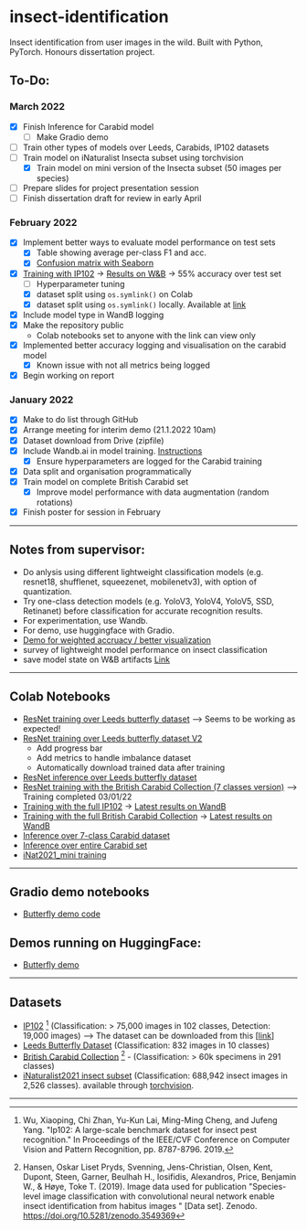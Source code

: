 # insect-identification
Insect identification from user images in the wild. Built with Python, PyTorch. Honours dissertation project.

## To-Do:
### March 2022
- [X] Finish Inference for Carabid model
    * [ ] Make Gradio demo
- [ ] Train other types of models over Leeds, Carabids, IP102 datasets
- [ ] Train model on iNaturalist Insecta subset using torchvision
    * [X] Train model on mini version of the Insecta subset (50 images per species)
- [ ] Prepare slides for project presentation session
- [ ] Finish dissertation draft for review in early April

### February 2022
- [X] Implement better ways to evaluate model performance on test sets
    * [X] Table showing average per-class F1 and acc.
    * [X] [Confusion matrix with Seaborn](https://stackoverflow.com/questions/35572000/how-can-i-plot-a-confusion-matrix)
- [X] [Training with IP102](https://colab.research.google.com/drive/1uCMSaN3Xq_CiHeduMSPDhU1hi-STMkER?usp=sharing) -> [Results on W&B](https://wandb.ai/mawady-stirling/insect_IP102) -> 55% accuracy over test set
    * [ ] Hyperparameter tuning
    * [X] dataset split using `os.symlink()` on Colab
    * [X] dataset split using `os.symlink()` locally. Available at [link](https://github.com/ttheland/insect-identification/blob/main/code/symlink.ipynb)
- [X] Include model type in WandB logging
- [X] Make the repository public
    * Colab notebooks set to anyone with the link can view only
- [X] Implemented better accuracy logging and visualisation on the carabid model
    * [X] Known issue with not all metrics being logged 
- [X] Begin working on report

### January 2022
- [X] Make to do list through GitHub
- [X] Arrange meeting for interim demo (21.1.2022 10am)
- [X] Dataset download from Drive (zipfile)
- [X] Include Wandb.ai in model training. [Instructions](https://wandb.ai/quickstart/pytorch)
    * [X] Ensure hyperparameters are logged for the Carabid training
- [X] Data split and organisation programmatically
- [X] Train model on complete British Carabid set
    * [X] Improve model performance with data augmentation (random rotations)
- [X] Finish poster for session in February

---

## Notes from supervisor:
- Do anlysis using different lightweight classification models (e.g. resnet18, shufflenet, squeezenet, mobilenetv3), with option of quantization.
- Try one-class detection models (e.g. YoloV3, YoloV4, YoloV5, SSD, Retinanet) before classification for accurate recognition results.
- For experimentation, use Wandb.
- For demo, use huggingface with Gradio.
- [Demo for weighted accruacy / better visualization](https://colab.research.google.com/drive/1Jsdfmc4Xd3gJYui2VLXfUfHnOOMJnJAE?usp=sharing)
- survey of lightweight model performance on insect classification
- save model state on W&B artifacts [Link](https://wandb.ai/wandb/common-ml-errors/reports/How-to-Save-and-Load-Models-in-PyTorch--VmlldzozMjg0MTE)

---

## Colab Notebooks
- [ResNet training over Leeds butterfly dataset](https://colab.research.google.com/drive/1JqHID3-KIvsfbumllTjkLdK874SsaJNE?usp=sharing) --> Seems to be working as expected!
- [ResNet training over Leeds butterfly dataset V2](https://colab.research.google.com/drive/1NaDv2CKRmSXBhmNzefaneiW2hQF0qy_T?usp=sharing)
  - Add progress bar
  - Add metrics to handle imbalance dataset
  - Automatically download trained data after training
- [ResNet inference over Leeds butterfly dataset](https://colab.research.google.com/drive/1c8VLUCzBIN1YQsZRbxZehzIvayy_TLSO?usp=sharing)
- [ResNet training with the British Carabid Collection (7 classes version)](https://colab.research.google.com/drive/16oIcx00ae0xaplaCDcvFyCOrd8zcLKLM?usp=sharing) --> Training completed 03/01/22
- [Training with the full IP102](https://colab.research.google.com/drive/1uCMSaN3Xq_CiHeduMSPDhU1hi-STMkER?usp=sharing) -> [Latest results on WandB](https://wandb.ai/mawady-stirling/insect_IP102)
- [Training with the full British Carabid Collection](https://colab.research.google.com/drive/1d4mfJhuquR0AEMNnJK8Xet-4_RD8ooCW?usp=sharing) -> [Latest results on WandB](https://wandb.ai/mawady-stirling/insect_carabids/overview)
- [Inference over 7-class Carabid dataset](https://colab.research.google.com/drive/1lhOWyEJ9Y9N2nN4qeGGJ5_ISNnAHv8Bm?usp=sharing)
- [Inference over entire Carabid set](https://colab.research.google.com/drive/1lhOWyEJ9Y9N2nN4qeGGJ5_ISNnAHv8Bm)
- [iNat2021_mini training](https://colab.research.google.com/drive/14YRnjzAJ7hm8F8V9S6lCQ3I0ZxQIWYEp) 
---
## Gradio demo notebooks
- [Butterfly demo code](https://colab.research.google.com/drive/1bfiqPwL-ueeRDCy_Atl-fmKfhHYo0KnS?usp=sharing)
## Demos running on HuggingFace:
- [Butterfly demo](https://huggingface.co/spaces/ttheland/demo-butterfly-spaces)
---
## Datasets
- [IP102](https://github.com/xpwu95/IP102) [^1] (Classification: > 75,000 images in 102 classes, Detection: 19,000 images) --> The dataset can be downloaded from this [[link](https://drive.google.com/drive/folders/1svFSy2Da3cVMvekBwe13mzyx38XZ9xWo?usp=sharing)]
- [Leeds Butterfly Dataset](http://www.josiahwang.com/dataset/leedsbutterfly/) (Classification: 832 images in 10 classes)
- [British Carabid Collection](https://zenodo.org/record/3549369#.XvI_jMfVLIU) [^2] - (Classification: > 60k specimens in 291 classes)
- [iNaturalist2021 insect subset](https://github.com/visipedia/inat_comp/tree/master/2021) (Classification: 688,942 insect images in 2,526 classes). available through [torchvision](https://pytorch.org/vision/stable/datasets.html#inaturalist).

---

[^1]: Wu, Xiaoping, Chi Zhan, Yu-Kun Lai, Ming-Ming Cheng, and Jufeng Yang. "Ip102: A large-scale benchmark dataset for insect pest recognition." In Proceedings of the IEEE/CVF Conference on Computer Vision and Pattern Recognition, pp. 8787-8796. 2019.
[^2]: Hansen, Oskar Liset Pryds, Svenning, Jens-Christian, Olsen, Kent, Dupont, Steen, Garner, Beulhah H., Iosifidis, Alexandros, Price, Benjamin W., & Høye, Toke T. (2019). Image data used for publication "Species-level image classification with convolutional neural network enable insect identification from habitus images " [Data set]. Zenodo. https://doi.org/10.5281/zenodo.3549369
